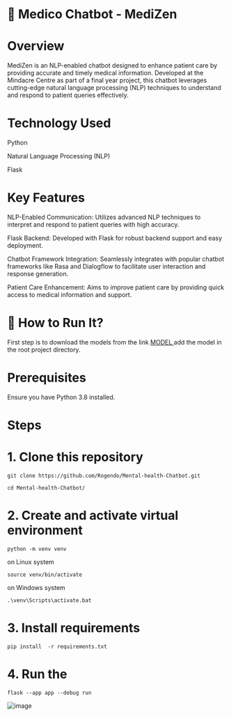 
# 🏥 Medico Chatbot - MediZen
# Overview
MediZen is an NLP-enabled chatbot designed to enhance patient care by providing accurate and timely medical information. Developed at the Mindacre Centre as part of a final year project, this chatbot leverages cutting-edge natural language processing (NLP) techniques to understand and respond to patient queries effectively.

# Technology Used
Python

Natural Language Processing (NLP)

Flask

# Key Features

NLP-Enabled Communication: Utilizes advanced NLP techniques to interpret and respond to patient queries with high accuracy.

Flask Backend: Developed with Flask for robust backend support and easy deployment.

Chatbot Framework Integration: Seamlessly integrates with popular chatbot frameworks like Rasa and Dialogflow to facilitate user interaction and response generation.

Patient Care Enhancement: Aims to improve patient care by providing quick access to medical information and support.

# 🚀 How to Run It?

First step is to download the models from the link <a href="https://drive.google.com/drive/folders/1ybwgK1XNG1wd8As0m9vjMdQfHmD6E9uk?usp=sharing"> MODEL </a> add the model in the root project directory.

# Prerequisites
Ensure you have Python 3.8 installed.

# Steps

# 1. Clone this repository

```
git clone https://github.com/Rogendo/Mental-health-Chatbot.git
```
```
cd Mental-health-Chatbot/
```

# 2. Create and activate virtual environment 

```
python -m venv venv
```
on Linux system
```
source venv/bin/activate
```
on Windows system
```
.\venv\Scripts\activate.bat
```
# 3. Install requirements

```
pip install  -r requirements.txt
```

# 4. Run the 
```
flask --app app --debug run

```


![image](https://user-images.githubusercontent.com/62094358/221975328-2c9500a6-d551-4704-8544-e60e449bcdda.png)
